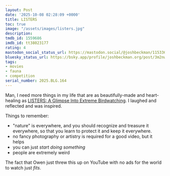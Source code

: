 ```yaml
---
layout: Post
date: '2025-10-08 02:28:09 +0000'
title: LISTERS
toc: true
image: "/assets/images/listers.jpg"
description:
tmdb_id: 1559686
imdb_id: tt38023177
rating: 4
mastodon_social_status_url: https://mastodon.social/@joshbeckman/115336927575096786
bluesky_status_url: https://bsky.app/profile/joshbeckman.org/post/3m2nwei7u7n2o
tags:
- movies
- fauna
- competition
serial_number: 2025.BLG.164
---
```

Man, I need more things in my life that are as beautifully-made and heart-healing as [LISTERS: A Glimpse Into Extreme Birdwatching](https://www.youtube.com/watch?v=zl-wAqplQAo). I laughed and reflected and was inspired. 

Things to remember:
- "nature" is everywhere, and you should recognize and treasure it everywhere, so that you learn to protect it and keep it everywhere.
- no fancy photography or artistry is required for a good video, but it helps
- you can just _start doing something_
- people are extremely weird

The fact that Owen just threw this up on YouTube with no ads for the world to watch just _fits_.
